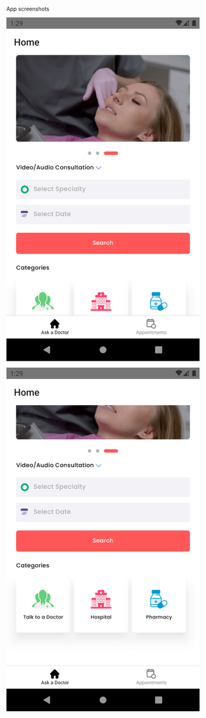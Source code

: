 
App screenshots

<p align="center"><img src="./shot-1.png?raw=true" alt="Home" /></p>


<p align="center"><img src="./shot-2.png?raw=true" alt="Home" /></p>